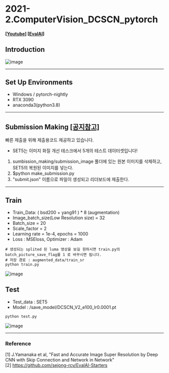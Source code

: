 # 2021-2.ComputerVision_DCSCN_pytorch
#### [[Youtube](https://youtu.be/OpgsHyngR_A)] [[EvalAI](http://203.250.148.129:3088/web/challenges/challenge-page/81/overview)]

## Introduction
![image](https://user-images.githubusercontent.com/11037567/137428754-da0497d6-4d09-4ef4-9ba3-0c753b4e9a2e.png)

---

## Set Up Environments
- Windows / pytorch-nightly
- RTX 3090 
- anaconda3(python3.8)

---

## Submission Making [[공지참고]](https://github.com/chldydgh4687/09_2021-2.ComputerVision_DCSCN_pytorch/issues/1)
빠른 제출을 위해 제출용코드 제공하고 있습니다.

- SET5는 이미지 화질 개선 테스크에서 5개의 테스트 데이터셋입니다!
1. sumbission_making/submission_image 풀더에 있는 원본 이미지를 삭제하고, SET5의 복원된 이미지를 넣는다. 
2. $python make_submission.py
3. "submit.json" 이름으로 파일이 생성되고 리더보드에 제출한다.
  
---

## Train
- Train_Data: ( bsd200 + yang91 ) * 8 (augmentation)
- Image_batch_size(Low Resolution size) = 32
- Batch_size = 20
- Scale_factor = 2
- Learning rate = 1e-4, epochs = 1000
- Loss : MSEloss, Optimizer : Adam
```shell
# 생성되는 splited 된 luma 영상을 보길 원하시면 train.py의 batch_picture_save_flag를 1 로 바꾸시면 됩니다.
# 저장 경로 : augmented_data/train_sr
python train.py
```
![image](https://user-images.githubusercontent.com/11037567/137428803-233efc3c-d790-4511-bb5e-47805b6fa31b.png)


## Test
- Test_data : SET5 
- Model : /save_model/DCSCN_V2_e100_lr0.0001.pt
```shell
python test.py
```
![image](https://user-images.githubusercontent.com/11037567/137428827-80f0f665-617d-48cf-b140-c6952f9cd1ed.png)
 
---

### Reference
[1] J.Yamanaka et al, "Fast and Accurate Image Super Resolution by Deep CNN with Skip Connection and Network in Network"  
[2] https://github.com/sejong-rcv/EvalAI-Starters  
